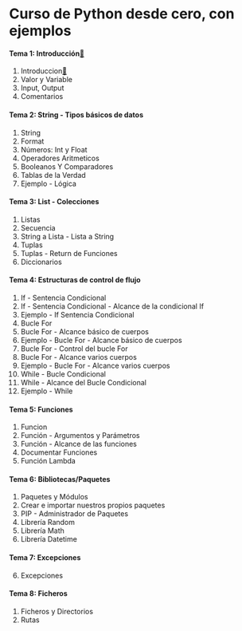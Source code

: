 # Curso de Python desde cero, con ejemplos

#### Tema 1: Introducción[:link:](https://jarroba.com/curso-de-python-1-introduccion/?target=_blank)
1.	Introduccion[:movie_camera:](https://jarroba.com/curso-de-python-1-introduccion/?target=_blank)
2.	Valor y Variable
3.	Input, Output
4.	Comentarios

#### Tema 2: String - Tipos básicos de datos
1.	String
2.	Format 
3.	Números: Int y Float
4.	Operadores Aritmeticos
5.	Booleanos Y Comparadores
6.	Tablas de la Verdad
7.	Ejemplo - Lógica

#### Tema 3: List - Colecciones
1.	Listas
2.	Secuencia 
3.	String a Lista - Lista a String
4.	Tuplas
5.	Tuplas - Return de Funciones
6.	Diccionarios

#### Tema 4: Estructuras de control de flujo
1.	If - Sentencia Condicional
2.	If - Sentencia Condicional - Alcance de la condicional If
3.	Ejemplo - If Sentencia Condicional
4.	Bucle For
5.	Bucle For - Alcance básico de cuerpos
6.	Ejemplo - Bucle For - Alcance básico de cuerpos
7.	Bucle For - Control del bucle For
8.	Bucle For - Alcance varios cuerpos
9.	Ejemplo - Bucle For - Alcance varios cuerpos
10.	While - Bucle Condicional
11.	While - Alcance del Bucle Condicional
12.	Ejemplo - While 

#### Tema 5: Funciones
1.	Funcion
2.	Función - Argumentos y Parámetros
3.	Función - Alcance de las funciones
4.	Documentar Funciones
5.	Función Lambda

#### Tema 6: Bibliotecas/Paquetes 
1.	Paquetes y Módulos
2.	Crear e importar nuestros propios paquetes
3.	PIP - Administrador de Paquetes
4.	Librería Random
5.	Librería Math
6.	Librería Datetime

#### Tema 7: Excepciones 
6.	Excepciones

#### Tema 8: Ficheros
1.	Ficheros y Directorios
2.	Rutas
